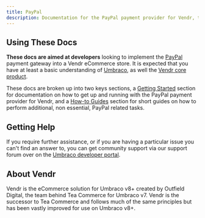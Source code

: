 ```yaml
---
title: PayPal
description: Documentation for the PayPal payment provider for Vendr, the eCommerce solution for Umbraco v8+
---
```


## Using These Docs

**These docs are aimed at developers** looking to implement the [PayPal](https://paypal.com) payment gateway into a Vendr eCommerce store. It is expected that you have at least a basic understanding of [Umbraco](https://umbraco.com), as well the [Vendr core product](../../../../core/).

These docs are broken up into two keys sections, a [Getting Started](getting-started/) section for documentation on how to get up and running with the PayPal payment provider for Vendr, and a [How-to Guides](how-to-guides/) section for short guides on how to perform additional, non essential, PayPal related tasks.

## Getting Help

If you require further assistance, or if you are having a particular issue you can't find an answer to, you can get community support via our support forum over on the [Umbraco developer portal](https://our.umbraco.com/packages/website-utilities/vendr/vendr-support/).

## About Vendr

Vendr is the eCommerce solution for Umbraco v8+ created by Outfield Digital, the team behind Tea Commerce for Umbraco v7. Vendr is the successor to Tea Commerce and follows much of the same principles but has been vastly improved for use on Umbraco v8+.